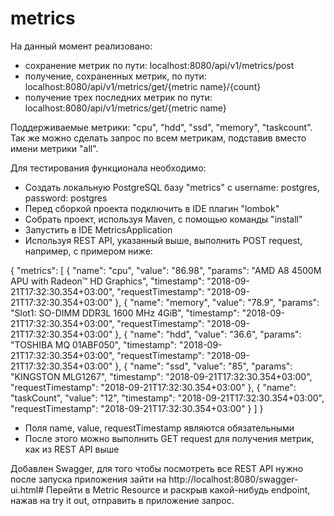 # metrics
На данный момент реализовано: 
 - сохранение метрик по пути: localhost:8080/api/v1/metrics/post
 - получение, сохраненных метрик, по пути: localhost:8080/api/v1/metrics/get/{metric name}/{count}
 - получение трех последних метрик по пути: localhost:8080/api/v1/metrics/get/{metric name}
 
Поддерживаемые метрики: "cpu", "hdd", "ssd", "memory", "taskcount". Так же можно сделать запрос по всем метрикам, подставив вместо имени метрики "all".

Для тестирования функционала необходимо:
 - Создать локальную PostgreSQL базу "metrics" с username: postgres, password: postgres
 - Перед сборкой проекта подключить в IDE плагин "lombok"
 - Собрать проект, используя Maven, c помощью команды "install"
 - Запустить в IDE MetricsApplication
 - Используя REST API, указанный выше, выполнить POST request, например, с примером ниже:
 
 {
"metrics": [
 { 
"name": "cpu",
"value": "86.98",
"params": "AMD A8 4500M APU with Radeon™ HD Graphics",
"timestamp": "2018-09-21T17:32:30.354+03:00",
"requestTimestamp": "2018-09-21T17:32:30.354+03:00"
 },
 {
"name": "memory",
"value": "78.9",
"params": "Slot1: SO-DIMM DDR3L 1600 MHz 4GiB",
"timestamp": "2018-09-21T17:32:30.354+03:00",
"requestTimestamp": "2018-09-21T17:32:30.354+03:00"
},
{
"name": "hdd",
"value": "36.6",
"params": "TOSHIBA MQ 01ABF050",
"timestamp": "2018-09-21T17:32:30.354+03:00",
"requestTimestamp": "2018-09-21T17:32:30.354+03:00"
 },
 {
"name": "ssd",
"value": "85",
"params": "KINGSTON MLG1267",
"timestamp": "2018-09-21T17:32:30.354+03:00",
"requestTimestamp": "2018-09-21T17:32:30.354+03:00"
},
{
"name": "taskCount",
"value": "12",
"timestamp": "2018-09-21T17:32:30.354+03:00",
"requestTimestamp": "2018-09-21T17:32:30.354+03:00"
   }
  ]
}

 - Поля name, value, requestTimestamp являются обязательными
 - После этого можно выполнить GET request для получения метрик, как из REST API выше
 
 Добавлен Swagger, для того чтобы посмотреть все REST API нужно после запуска приложения зайти на http://localhost:8080/swagger-ui.html#
 Перейти в Metric Resource и раскрыв какой-нибудь endpoint, нажав на try it out, отправить в приложение запрос.
